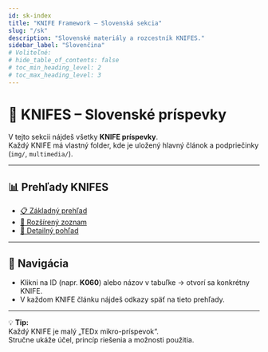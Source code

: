 ```yaml
---
id: sk-index
title: "KNIFE Framework – Slovenská sekcia"
slug: "/sk"
description: "Slovenské materiály a rozcestník KNIFES."
sidebar_label: "Slovenčina"
# Voliteľné:
# hide_table_of_contents: false
# toc_min_heading_level: 2
# toc_max_heading_level: 3
---
```


# 📘 KNIFES – Slovenské príspevky

V tejto sekcii nájdeš všetky **KNIFE príspevky**.  
Každý KNIFE má vlastný folder, kde je uložený hlavný článok a podpriečinky (`img/`, `multimedia/`).

---

## 📊 Prehľady KNIFES

- [📋 Základný prehľad](/sk/knifes/knifesOverview)  
- [📑 Rozšírený zoznam](/sk/knifes/KNIFE_Overview_List)  
- [📖 Detailný pohľad](/sk/knifes/KNIFE_Overview_Details)  

---

## 🧭 Navigácia

- Klikni na ID (napr. **K060**) alebo názov v tabuľke → otvorí sa konkrétny KNIFE.  
- V každom KNIFE článku nájdeš odkazy späť na tieto prehľady.

---

💡 **Tip:**  
Každý KNIFE je malý „TEDx mikro-príspevok“.  
Stručne ukáže účel, princíp riešenia a možnosti použitia.  
